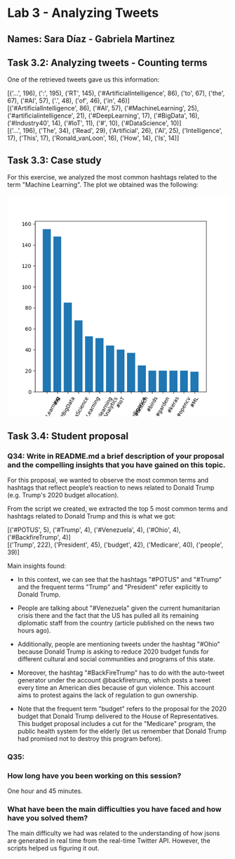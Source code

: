 # Lab 3 - Analyzing Tweets 

## Names: Sara Díaz - Gabriela Martinez

## Task 3.2: Analyzing tweets - Counting terms

One of the retrieved tweets gave us this information:

[('…', 196), (':', 195), ('RT', 145), ('#ArtificialIntelligence', 86), ('to', 67), ('the', 67), ('#AI', 57), ('.', 48), ('of', 46), ('in', 46)]<br/>
[('#ArtificialIntelligence', 86), ('#AI', 57), ('#MachineLearning', 25), ('#artificialintelligence', 21), ('#DeepLearning', 17), ('#BigData', 16), ('#Industry40', 14), ('#IoT', 11), ('#', 10), ('#DataScience', 10)]<br/>
[('…', 196), ('The', 34), ('Read', 29), ('Artificial', 26), ('AI', 25), ('Intelligence', 17), ('This', 17), ('Ronald_vanLoon', 16), ('How', 14), ('Is', 14)]<br/>

## Task 3.3: Case study

For this exercise, we analyzed the most common hashtags related to the term "Machine Learning". The plot we obtained was the following:

![Plot related to machine learning](https://github.com/mgmartinezl/CLOUD-COMPUTING-CLASS-2019/blob/master/Labs-solutions/Lab3/CaseStudy.png)

## Task 3.4: Student proposal

### Q34: Write in README.md a brief description of your proposal and the compelling insights that you have gained on this topic.

For this proposal, we wanted to observe the most common terms and hashtags that reflect people’s reaction to news related to Donald Trump (e.g. Trump's 2020 budget allocation).

From the script we created, we extracted the top 5 most common terms and hashtags related to Donald Trump and this is what we got:

[('#POTUS', 5), ('#Trump', 4), ('#Venezuela', 4), ('#Ohio', 4), ('#BackfireTrump', 4)]<br/>
[('Trump', 222), ('President', 45), ('budget', 42), ('Medicare', 40), ('people', 39)]<br/>

Main insights found:

* In this context, we can see that the hashtags "#POTUS" and "#Trump" and the frequent terms "Trump" and "President" refer explicitly to Donald Trump. 

* People are talking about "#Venezuela" given the current humanitarian crisis there and the fact that the US has pulled all its remaining diplomatic staff from the country (article published on the news two hours ago).

* Additionally, people are mentioning tweets under the hashtag "#Ohio" because Donald Trump is asking to reduce 2020 budget funds for different cultural and social communities and programs of this state.

* Moreover, the hashtag "#BackFireTrump" has to do with the auto-tweet generator under the account @backfiretrump, which posts a tweet every time an American dies because of gun violence. This account aims to protest agains the lack of regulation to gun ownership.

* Note that the frequent term "budget" refers to the proposal for the 2020 budget that Donald Trump delivered to the House of Representatives. This budget proposal includes a cut for the "Medicare" program, the public health system for the elderly (let us remember that Donald Trump had promised not to destroy this program before).

### Q35: 
### How long have you been working on this session?
One hour and 45 minutes.

### What have been the main difficulties you have faced and how have you solved them?
The main difficulty we had was related to the understanding of how jsons are generated in real time from the real-time Twitter API. However, the scripts helped us figuring it out.
